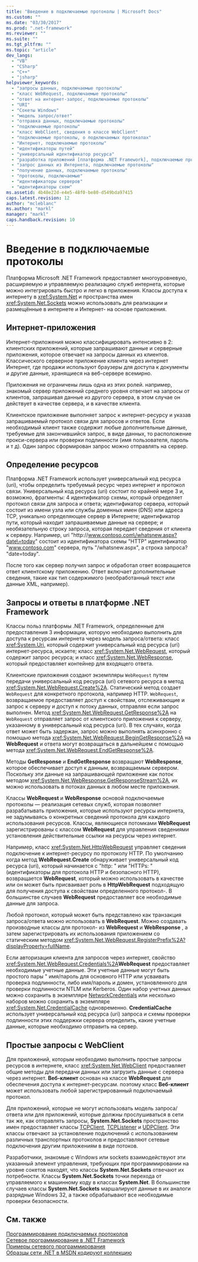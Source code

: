 ```yaml
---
title: "Введение в подключаемые протоколы | Microsoft Docs"
ms.custom: ""
ms.date: "03/30/2017"
ms.prod: ".net-framework"
ms.reviewer: ""
ms.suite: ""
ms.tgt_pltfrm: ""
ms.topic: "article"
dev_langs: 
  - "VB"
  - "CSharp"
  - "C++"
  - "jsharp"
helpviewer_keywords: 
  - "запросы данных, подключаемые протоколы"
  - "класс WebRequest, подключаемые протоколы"
  - "ответ на интернет-запрос, подключаемые протоколы"
  - "URI"
  - "Сокеты Windows"
  - "модель запрос/ответ"
  - "отправка данных, подключаемые протоколы"
  - "подключаемые протоколы"
  - "класс WebClient, сведения о классе WebClient"
  - "подключаемые протоколы, о подключаемых протоколах"
  - "Интернет, подключаемые протоколы"
  - "идентификаторы путей"
  - "универсальный идентификатор ресурса"
  - "разработка приложений [платформа .NET Framework], подключаемые протоколы"
  - "запрос данных из Интернета, подключаемые протоколы"
  - "получение данных, подключаемые протоколы"
  - "протоколы, подключаемые"
  - "идентификаторы серверов"
  - "идентификаторы схем"
ms.assetid: 4b48e22d-e4e5-48f0-be80-d549bda97415
caps.latest.revision: 12
author: "mcleblanc"
ms.author: "markl"
manager: "markl"
caps.handback.revision: 10
---
```

# Введение в подключаемые протоколы
Платформа Microsoft .NET Framework предоставляет многоуровневую, расширяемую и управляемую реализацию служб интернета, которые можно интегрировать быстро и легко в приложения.  Классы доступа к интернету в <xref:System.Net> и пространства имен <xref:System.Net.Sockets> можно использовать для реализации и размещённые в интернете и Интернет\- на основе приложения.  
  
## Интернет\-приложения  
 Интернет\-приложения можно классифицировать интенсивно в 2: клиентских приложений, которые запрашивают данные и серверные приложения, которое отвечает на запросы данных из клиентов.  Классического серверное приложение клиента через интернет Интернет, где продажи используют браузеры для доступа к документы и другие данные, хранящиеся на веб\-сервере всемирно.  
  
 Приложения не ограничены лишь одна из этих ролей. например, знакомый сервер приложений среднего уровня отвечает на запросы от клиентов, запрашивая данные из другого сервера, в этом случае он действует в качестве сервера, и в качестве клиента.  
  
 Клиентское приложение выполняет запрос к интернет\-ресурсу и указав запрашиваемый протокол связи для запросов и ответов.  Если необходимый клиент также содержит любые дополнительные данные, требуемые для закончившийся запрос, в виде данных, то расположение прокси\-сервера или проверки подлинности \(имя пользователя, пароль и т д\).  Один запрос сформирован запрос можно отправлять на сервер.  
  
## Определение ресурсов  
 Платформа .NET Framework использует универсальный код ресурса \(uri\), чтобы определить требуемый ресурс через интернет и протокол связи.  Универсальный код ресурса \(uri\) состоит по крайней мере 3 и, возможно, фрагменты: 4 идентификатор схемы, который определяет протокол связи для запроса и ответа; идентификатор сервера, который состоит из имени узла или службы доменных имен \(DNS\) или адреса TCP, уникально определяющее сервер в Интернете; идентификатор пути, который находит запрашиваемые данные на сервере; и необязательную строку запроса, которая передает сведения от клиента к серверу.  Например, uri "http:\/\/www.contoso.com\/whatsnew.aspx?date\=today" состоит из идентификатора схемы "HTTP" идентификатор "www.contoso.com" сервера, путь "\/whatsnew.aspx", а строка запроса? "date\=today".  
  
 После того как сервер получил запрос и обработал ответ возвращается ответ клиентскому приложению.  Ответ включает дополнительные сведения, такие как тип содержимого \(необработанный текст или данные XML, например\).  
  
## Запросы и ответы в платформе .NET Framework  
 Классы польз платформы .NET Framework, определенные для предоставления 3 информации, которую необходимо выполнить для доступа к ресурсам интернета через модель запроса\/ответа: класс <xref:System.Uri>, который содержит универсальный код ресурса \(uri\) интернет\-ресурса, искаете; класс <xref:System.Net.WebRequest>, который содержит запрос ресурса; и класс <xref:System.Net.WebResponse>, который предоставляет контейнер для входящего ответа.  
  
 Клиентские приложения создают экземпляры `WebRequest` путем передачи универсальный код ресурса \(uri\) сетевого ресурса в метод <xref:System.Net.WebRequest.Create%2A>.  Статический метод создает `WebRequest` для конкретного протокола, например HTTP.  `WebRequest`, возвращаемое предоставляет доступ к свойствам, отслеживающие и запрос к серверу и доступ к потоку данных, отправляя если запрос выполнен.  Метод <xref:System.Net.WebRequest.GetResponse%2A> на `WebRequest` отправляет запрос от клиентского приложения к серверу, указанному в универсальный код ресурса \(uri\).  В тех случаях, когда ответ может быть задержан, запрос можно выполнять асинхронно с помощью метода <xref:System.Net.WebRequest.BeginGetResponse%2A> на **WebRequest** и ответа могут возвращаться в дальнейшем с помощью метода <xref:System.Net.WebRequest.EndGetResponse%2A>.  
  
 Методы **GetResponse**  и **EndGetResponse** возвращают **WebResponse**, которое обеспечивает доступ к данным, возвращаемым сервером.  Поскольку эти данные на запрашивающей приложение как поток методом <xref:System.Net.WebResponse.GetResponseStream%2A>, их можно использовать в потоках данных в любом месте приложения.  
  
 Классы **WebRequest** и **WebResponse** основой подключаемые протоколы — реализация сетевых служб, которая позволяет разрабатывать приложения, которые используют ресурсы интернета, не задумываясь о конкретных сведений протокола для каждого использования ресурсов.  Классы, являющиеся потомками **WebRequest** зарегистрированы с классом **WebRequest** для управления сведениями установления действительные ссылки на ресурсы через интернет.  
  
 Например, класс <xref:System.Net.HttpWebRequest> управляет сведения подключение к интернет\-ресурсу по протоколу HTTP.  По умолчанию когда метод **WebRequest.Create** обнаруживает универсальный код ресурса \(uri\), который начинается с "http: " или "HTTPs: " \(идентификаторы для протокола HTTP и безопасного HTTP\), возвращается **WebRequest**, который можно использовать в качестве или он может быть присваивает роль в **HttpWebRequest** подходящую для получения доступа к свойствам определенного протокол\-.  В большинстве случаев **WebRequest** предоставляет все необходимые данные для запроса.  
  
 Любой протокол, который может быть представлено как транзакция запроса\/ответа можно использовать в **WebRequest**.  Можно создавать производные классы для протокол\- из **WebRequest** и **WebResponse** , а затем зарегистрировать их использования приложением со статическим методом <xref:System.Net.WebRequest.RegisterPrefix%2A?displayProperty=fullName>.  
  
 Если авторизация клиента для запросов через интернет, свойство <xref:System.Net.WebRequest.Credentials%2A>**WebRequest** предоставляет необходимые учетные данные.  Эти учетные данные могут быть простого пары " имя\/пароль для основного HTTP или усваивать проверка подлинности, либо имя\/пароль и домен, установленного для проверки подлинности NTLM или Kerberos.  Один набор учетных данных можно сохранить в экземпляре [NetworkCredentials](frlrfsystemnetnetworkcredentialclasstopic) или несколько наборов можно сохранить в экземпляре <xref:System.Net.CredentialCache> одновременно.  **CredentialCache** использует универсальный код ресурса \(uri\) запроса и схемы проверки подлинности этих поддержки сервера определить, какие учетные данные, которые необходимо отправить на сервер.  
  
## Простые запросы с WebClient  
 Для приложений, которым необходимо выполнить простые запросы ресурсов в интернете, класс <xref:System.Net.WebClient> предоставляет общие методы для передачи данных или загрузить данные с сервера через интернет.  **Веб\-клиент** основан на классе **WebRequest** для обеспечения доступа к интернет\-ресурсам. поэтому класс **Веб\-клиент** может использовать любой зарегистрированный подключаемый протокол.  
  
 Для приложений, которые не могут использовать модель запроса\/ответа или для приложений, которые должны прослушиваться в сети так же, как отправлять запросы, **System.Net.Sockets** пространство имен предоставляет классы [TCPClient](frlrfsystemnetsocketstcpclientclasstopic), [TCPListener](frlrfsystemnetsocketstcplistenerclasstopic) и [UDPClient](frlrfsystemnetsocketsudpclientclasstopic).  Эти классы отвечают за установление подключений с использованием различных транспортных протоколов и предоставляют сетевые подключения другим приложениям в виде потоков.  
  
 Разработчики, знакомые с Windows или sockets взаимодействуют эти указанный элемент управления, требующих при программировании на уровне сокетов находят, что классы **System.Net.Sockets** отвечают их потребности.  Классы **System.Net.Sockets** точки перехода от управляемого к машинному коду в классах **System.Net**.  В большинстве случаев классы **System.Net.Sockets** маршалируют данные в их аналоги разрядные Windows 32, а также обрабатывают все необходимые проверки безопасности.  
  
## См. также  
 [Программирование подключаемых протоколов](../../../docs/framework/network-programming/programming-pluggable-protocols.md)   
 [Сетевое программирование в .NET Framework](../../../docs/framework/network-programming/index.md)   
 [Примеры сетевого программирования](../../../docs/framework/network-programming/network-programming-samples.md)   
 [Образцы сети .NET в MSDN кодируют коллекцию](http://code.msdn.microsoft.com/Wiki/View.aspx?ProjectName=nclsamples)